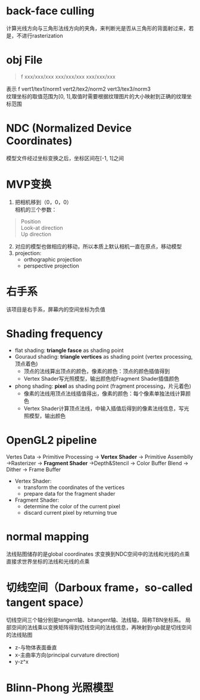 # back-face culling

计算光线方向与三角形法线方向的夹角，来判断光是否从三角形的背面射过来，若是，不进行rasterization

# obj File

> f xxx/xxx/xxx xxx/xxx/xxx xxx/xxx/xxx

表示 f vert1/tex1/norm1 vert2/tex2/norm2 vert3/tex3/norm3  
纹理坐标的取值范围为[0, 1],取值时需要根据纹理图片的大小映射到正确的纹理坐标范围

# NDC (Normalized Device Coordinates)

模型文件经过坐标变换之后，坐标区间在[-1, 1]之间

# MVP变换

1. 把相机移到（0，0，0）  
相机的三个参数：  
> Position  
Look-at direction  
Up direction
2. 对应的模型也做相应的移动，所以本质上默认相机一直在原点，移动模型
3. projection:  
    - orthographic projection
    - perspective projection

# 右手系
该项目是右手系，屏幕内的空间坐标为负值

# Shading frequency
- flat shading: **triangle fasce** as shading point
- Gouraud shading: **triangle vertices** as shading point (vertex processing,顶点着色)  
    - 顶点的法线算出顶点的颜色，像素的颜色：顶点的颜色插值得到
    - Vertex Shader写光照模型，输出颜色给Fragment Shader插值颜色
- phong shading: **pixel** as shading point (fragment processing，片元着色)  
    - 像素的法线用顶点法线插值得出，像素的颜色：每个像素单独法线计算颜色
    - Vertex Shader计算顶点法线，中输入插值后得到的像素法线信息，写光照模型，输出颜色

# OpenGL2 pipeline
Vertes Data -> Primitive Processing -> **Vertex Shader** -> Primitive Assemblly ->Rasterizer -> **Fragment Shader** ->Depth&Stencil -> Color Buffer Blend -> Dither -> Frame Buffer  
- Vertex Shader:  
    - transform the coordinates of the vertices
    - prepare data for the fragment shader  
- Fragment Shader:  
    - determine the color of the current pixel
    - discard current pixel by returning true

# normal mapping
法线贴图储存的是global coordinates
求变换到NDC空间中的法线和光线的点乘
直接求世界坐标的法线和光线的点乘

# 切线空间（Darboux frame，so-called tangent space）
切线空间三个轴分别是tangent轴、bitangent轴、法线轴，简称TBN坐标系。
局部空间的法线乘以变换矩阵得到切线空间的法线信息，再映射到rgb就是切线空间的法线贴图  
- z-与物体表面垂直
- x-主曲率方向(principal curvature direction)
- y-z^x

# Blinn-Phong 光照模型


